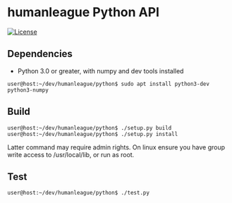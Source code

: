 # humanleague Python API

[![License](http://img.shields.io/badge/license-GPL%20%28%3E=%202%29-brightgreen.svg?style=flat)](http://www.gnu.org/licenses/gpl-3.0.html) 

## Dependencies

- Python 3.0 or greater, with numpy and dev tools installed

```
user@host:~/dev/humanleague/python$ sudo apt install python3-dev python3-numpy
```

## Build

```
user@host:~/dev/humanleague/python$ ./setup.py build
user@host:~/dev/humanleague/python$ ./setup.py install
```
Latter command may require admin rights.
On linux ensure you have group write access to /usr/local/lib, or run as root.

## Test 
```
user@host:~/dev/humanleague/python$ ./test.py
```

